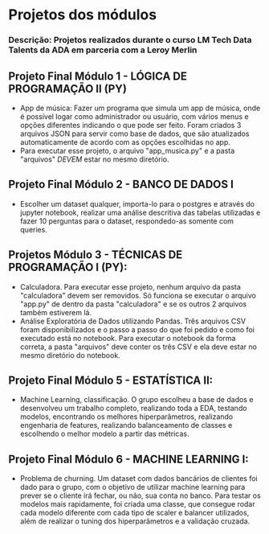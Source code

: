 # Projetos dos módulos
### Descrição: Projetos realizados durante o curso LM Tech Data Talents da ADA em parceria com a Leroy Merlin

## Projeto Final Módulo 1 - LÓGICA DE PROGRAMAÇÃO II (PY)
 - App de música: Fazer um programa que simula um app de música, onde é possível logar como administrador ou usuário, com vários menus e opções diferentes indicando o que pode ser feito. Foram criados 3 arquivos JSON para servir como base de dados, que são atualizados automaticamente de acordo com as opções escolhidas no app.
 - Para executar esse projeto, o arquivo "app_musica.py" e a pasta "arquivos" *DEVEM* estar no mesmo diretório.

## Projeto Final Módulo 2 - BANCO DE DADOS I
 - Escolher um dataset qualquer, importa-lo para o postgres e através do jupyter notebook, realizar uma análise descritiva das tabelas utilizadas e fazer 10 perguntas para o dataset, respondedo-as somente com queries.

## Projetos Módulo 3 - TÉCNICAS DE PROGRAMAÇÃO I (PY):
 - Calculadora. Para executar esse projeto, nenhum arquivo da pasta "calculadora" devem ser removidos. Só funciona se executar o arquivo "app.py" de dentro da pasta "calculadora" e se os outros 2 arquivos também estiverem lá.
 - Análise Exploratória de Dados utilizando Pandas. Três arquivos CSV foram disponibilizados e o passo a passo do que foi pedido e como foi executado está no notebook. Para executar o notebook da forma correta, a pasta "arquivos" deve conter os três CSV e ela deve estar no mesmo diretório do notebook.

## Projeto Final Módulo 5 - ESTATÍSTICA II:
 - Machine Learning, classificação. O grupo escolheu a base de dados e desenvolveu um trabalho completo, realizando toda a EDA, testando modelos, encontrando os melhores hiperparâmetros, realizando engenharia de features, realizando balanceamento de classes e escolhendo o melhor modelo a partir das métricas.

## Projeto Final Módulo 6 - MACHINE LEARNING I:
 - Problema de churning. Um dataset com dados bancários de clientes foi dado para o grupo, com o objetivo de utilizar machine learning para prever se o cliente irá fechar, ou não, sua conta no banco. Para testar os modelos mais rapidamente, foi criada uma classe, que consegue rodar cada modelo diferente com cada tipo de scaler e balancer utilizados, além de realizar o tuning dos hiperparâmetros e a validação cruzada. 
